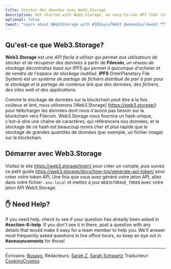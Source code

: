```yaml
---
title: Stocker des données avec Web3.Storage
description: Get started with Web3.Storage, an easy-to-use API that lets developers use decentralized storage.
optional: false
tweet: "Learn about @Web3Storage with #30DaysofWeb3 @womenbuildweb3 🗂"
---
```


## Qu'est-ce que Web3.Storage?

**Web3.Storage** est _une API facile à utiliser qui permet aux utilisateurs de stocker et de récupérer des données_ à partir de **Filecoin**, _un réseau de stockage décentralisé basé sur IPFS qui permet à quiconque d'acheter et de vendre de l'espace de stockage inutilisé_. **IPFS** (InterPlanetary File System) est _un système de partage de fichiers distribué de pair à pair pour le stockage et le partage de contenus tels que des données, des fichiers, des sites web et des applications_.

Comme le stockage de données sur la blockchain peut être à la fois coûteux et lent, nous utiliserons [Web3.Storage] (https://web3.storage/) pour télécharger les données dont nous n'avons pas besoin sur la blockchain vers Filecoin. Web3.Storage nous fournira un hash unique, c'est-à-dire une chaîne de caractères, qui référencera nos données, et le stockage de ce hash est beaucoup moins cher et plus rapide que le stockage de grandes quantités de données (par exemple, un fichier image) sur la blockchain.

## Démarrer avec Web3.Storage

Visitez le site https://web3.storage/login/ pour créer un compte, puis suivez ce petit guide https://web3.storage/docs/how-tos/generate-api-token/ pour créer votre token API. Une fois que vous avez généré votre jeton API, allez dans votre fichier `.env.local` et mettez à jour `WEB3STORAGE_TOKEN` avec votre jeton API Web3.Storage.

## ✋ Need Help?

If you need help, check to see if your question has already been asked in **#section-6-help**. If you don't see it in there, post a question with any details that would make it easy for a team member to help you. We'll answer most frequently asked questions in live office hours, so keep an eye out in **#announcements** for those!

---

Écrivains: [Busayo](https://twitter.com/AmoweO),
Rédacteurs: [Sarah Z](https://twitter.com/haegeez), [Sarah Schwartz](https://twitter.com/schwartzswartz)
Traducteur: [CookingCryptos](https://twitter.com/CookingCryptos)
